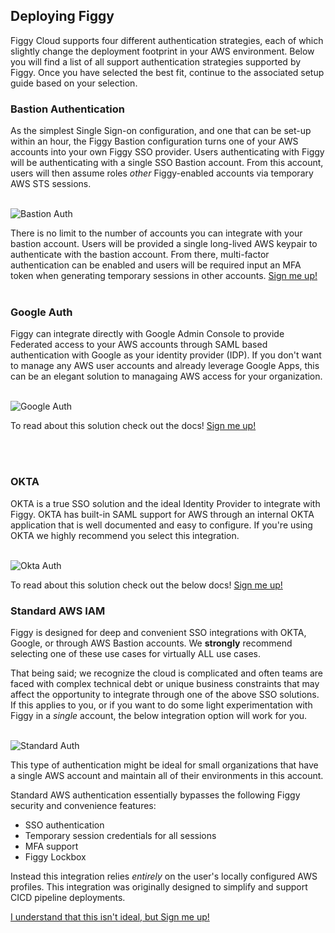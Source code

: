 ## Deploying Figgy

Figgy Cloud supports four different authentication strategies, each of which slightly change the deployment footprint in
your AWS environment. Below you will find a list of all support authentication strategies supported by Figgy. 
Once you have selected the best fit, continue to the associated setup guide based on your selection.

### Bastion Authentication

As the simplest Single Sign-on configuration, and one that can be set-up within an hour, the Figgy Bastion configuration 
turns one of your AWS accounts into your own Figgy SSO provider. Users authenticating with Figgy will be authenticating
with a single SSO Bastion account. From this account, users will then assume roles _other_ Figgy-enabled accounts 
via temporary AWS STS sessions.

<br/>![Bastion Auth](/images/deployment/bastion-auth-2.png)<br/>

There is no limit to the number of accounts you can integrate with your bastion account. Users will be provided
a single long-lived AWS keypair to authenticate with the bastion account. From there, multi-factor authentication can 
be enabled and users will be required input an MFA token when generating temporary sessions in other accounts.
[Sign me up!](/manual/figgy-cloud/bastion/)
<br/>
<br/>



### Google Auth

Figgy can integrate directly with Google Admin Console to provide Federated access to your AWS accounts through 
SAML based authentication with Google as your identity provider (IDP). If you don't want to manage any AWS user accounts
and  already leverage Google Apps, this can be an elegant solution to managaing AWS access for your organization. 

<br/>![Google Auth](/images/deployment/google-sso-2.png)<br/>

To read about this solution check out the docs! [Sign me up!](/manual/figgy-cloud/google/)

<br/>
<br/>

### OKTA

OKTA is a true SSO solution and the ideal Identity Provider to integrate with Figgy. OKTA has built-in SAML support 
for AWS through an internal OKTA application that is well documented and easy to configure. If you're using OKTA we 
highly recommend you select this integration.

<br/>![Okta Auth](/images/deployment/okta-sso-2.png)<br/>

To read about this solution check out the below docs!
[Sign me up!](/manual/figgy-cloud/okta/)


### Standard AWS IAM

Figgy is designed for deep and convenient SSO integrations with OKTA, Google, or through AWS Bastion accounts. 
We **strongly** recommend selecting one of these use cases for virtually ALL use cases. 

That being said; we recognize the cloud is complicated and often teams are faced with complex technical debt or unique business 
constraints that may affect the opportunity to integrate through one of the above SSO solutions. If this applies to you, 
or if you want to do some light experimentation with Figgy in a _single_ account, the below integration option will work for you.

<br/>![Standard Auth](/images/deployment/figgy-standard.png)<br/>


This type of authentication might be ideal for small organizations that have a single AWS account and maintain all of 
their environments in this account. 

Standard AWS authentication essentially bypasses the following Figgy security and convenience features:

- SSO authentication
- Temporary session credentials for all sessions
- MFA support
- Figgy Lockbox

Instead this integration relies *entirely* on the user's locally configured AWS profiles. This integration was originally
designed to simplify and support CICD pipeline deployments. 

[I understand that this isn't ideal, but Sign me up!](/manual/figgy-cloud/standard/)

